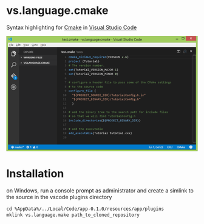 # vs.language.cmake

Syntax highlighting for [Cmake](http://www.cmake.org/) in [Visual Studio Code](https://code.visualstudio.com/)

![Screenshot](capture.png)

# Installation 
on Windows, run a console prompt as administrator and create a simlink to the source in the vscode plugins directory

```
cd %AppData%/../Local/Code/app-0.1.0/resources/app/plugins
mklink vs.language.make path_to_cloned_repository
```


